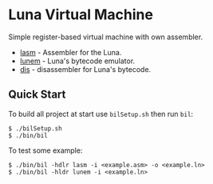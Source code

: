 # Luna Virtual Machine

Simple register-based virtual machine with own assembler.

* [lasm](./kernel/lasm/src/lasm.c) - Assembler for the Luna.
* [lunem](./kernel/cpu/src/lunem.c) - Luna's bytecode emulator.
* [dis](./disasm/disasm.c) - disassembler for Luna's bytecode.

## Quick Start

To build all project at start use ```bilSetup.sh``` then run ```bil```:
```
$ ./bilSetup.sh
$ ./bin/bil 
```

To test some example:
```
$ ./bin/bil -hdlr lasm -i <example.asm> -o <example.ln>
$ ./bin/bil -hldr lunem -i <example.ln>
```